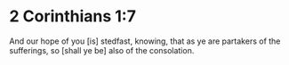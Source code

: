 # 2 Corinthians 1:7

And our hope of you [is] stedfast, knowing, that as ye are partakers of the sufferings, so [shall ye be] also of the consolation.